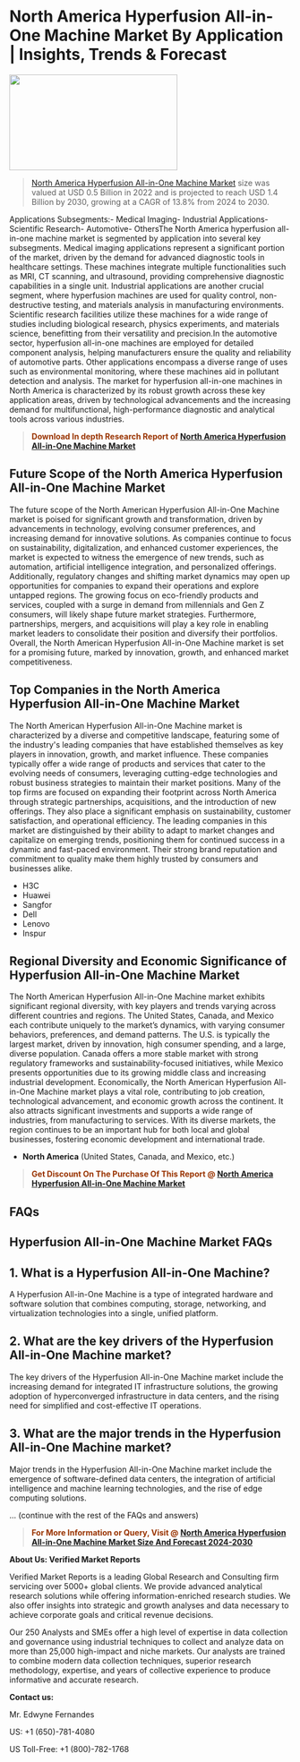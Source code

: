 <p><h1>North America Hyperfusion All-in-One Machine Market By Application | Insights, Trends & Forecast</h1><p><img class="aligncenter size-medium wp-image-105565" src="https://ffe5etoiles.com/wp-content/uploads/2025/01/MST7-300x171.png" alt="" width="300" height="171" /></p><blockquote><p><a href="https://www.verifiedmarketreports.com/download-sample/?rid=492834&utm_source=Github-NA&utm_medium=377" target="_blank">North America Hyperfusion All-in-One Machine Market</a> size was valued at USD 0.5 Billion in 2022 and is projected to reach USD 1.4 Billion by 2030, growing at a CAGR of 13.8% from 2024 to 2030.</p></blockquote>Applications Subsegments:- Medical Imaging- Industrial Applications- Scientific Research- Automotive- OthersThe North America hyperfusion all-in-one machine market is segmented by application into several key subsegments. Medical imaging applications represent a significant portion of the market, driven by the demand for advanced diagnostic tools in healthcare settings. These machines integrate multiple functionalities such as MRI, CT scanning, and ultrasound, providing comprehensive diagnostic capabilities in a single unit. Industrial applications are another crucial segment, where hyperfusion machines are used for quality control, non-destructive testing, and materials analysis in manufacturing environments. Scientific research facilities utilize these machines for a wide range of studies including biological research, physics experiments, and materials science, benefitting from their versatility and precision.In the automotive sector, hyperfusion all-in-one machines are employed for detailed component analysis, helping manufacturers ensure the quality and reliability of automotive parts. Other applications encompass a diverse range of uses such as environmental monitoring, where these machines aid in pollutant detection and analysis. The market for hyperfusion all-in-one machines in North America is characterized by its robust growth across these key application areas, driven by technological advancements and the increasing demand for multifunctional, high-performance diagnostic and analytical tools across various industries.</p><blockquote><p><span style="color: #993300;"><strong>Download In depth Research Report of <a href="https://www.verifiedmarketreports.com/download-sample/?rid=492834&utm_source=Github-NA&utm_medium=377">North America Hyperfusion All-in-One Machine Market</a></strong></span></p></blockquote><h2>Future Scope of the North America Hyperfusion All-in-One Machine Market</h2><p>The future scope of the North American Hyperfusion All-in-One Machine market is poised for significant growth and transformation, driven by advancements in technology, evolving consumer preferences, and increasing demand for innovative solutions. As companies continue to focus on sustainability, digitalization, and enhanced customer experiences, the market is expected to witness the emergence of new trends, such as automation, artificial intelligence integration, and personalized offerings. Additionally, regulatory changes and shifting market dynamics may open up opportunities for companies to expand their operations and explore untapped regions. The growing focus on eco-friendly products and services, coupled with a surge in demand from millennials and Gen Z consumers, will likely shape future market strategies. Furthermore, partnerships, mergers, and acquisitions will play a key role in enabling market leaders to consolidate their position and diversify their portfolios. Overall, the North American Hyperfusion All-in-One Machine market is set for a promising future, marked by innovation, growth, and enhanced market competitiveness.</p><h2>Top Companies in the North America Hyperfusion All-in-One Machine Market</h2><p>The North American Hyperfusion All-in-One Machine market is characterized by a diverse and competitive landscape, featuring some of the industry's leading companies that have established themselves as key players in innovation, growth, and market influence. These companies typically offer a wide range of products and services that cater to the evolving needs of consumers, leveraging cutting-edge technologies and robust business strategies to maintain their market positions. Many of the top firms are focused on expanding their footprint across North America through strategic partnerships, acquisitions, and the introduction of new offerings. They also place a significant emphasis on sustainability, customer satisfaction, and operational efficiency. The leading companies in this market are distinguished by their ability to adapt to market changes and capitalize on emerging trends, positioning them for continued success in a dynamic and fast-paced environment. Their strong brand reputation and commitment to quality make them highly trusted by consumers and businesses alike.</p><p><ul><li>H3C </li><li> Huawei </li><li> Sangfor </li><li> Dell </li><li> Lenovo </li><li> Inspur</li></ul></p><h2>Regional Diversity and Economic Significance of Hyperfusion All-in-One Machine Market</h2><p>The North American Hyperfusion All-in-One Machine market exhibits significant regional diversity, with key players and trends varying across different countries and regions. The United States, Canada, and Mexico each contribute uniquely to the market’s dynamics, with varying consumer behaviors, preferences, and demand patterns. The U.S. is typically the largest market, driven by innovation, high consumer spending, and a large, diverse population. Canada offers a more stable market with strong regulatory frameworks and sustainability-focused initiatives, while Mexico presents opportunities due to its growing middle class and increasing industrial development. Economically, the North American Hyperfusion All-in-One Machine market plays a vital role, contributing to job creation, technological advancement, and economic growth across the continent. It also attracts significant investments and supports a wide range of industries, from manufacturing to services. With its diverse markets, the region continues to be an important hub for both local and global businesses, fostering economic development and international trade.</p><ul> <li><strong>North America</strong> (United States, Canada, and Mexico, etc.)</li></ul><blockquote><p><span style="color: #993300;"><strong>Get Discount On The Purchase Of This Report @ <a href="https://www.verifiedmarketreports.com/ask-for-discount/?rid=492834&utm_source=Github-NA&utm_medium=377">North America Hyperfusion All-in-One Machine Market</a></strong></span></p></blockquote><h2>FAQs</h2><p><h2>Hyperfusion All-in-One Machine Market FAQs</h1><h2>1. What is a Hyperfusion All-in-One Machine?</div><div></h2><p>A Hyperfusion All-in-One Machine is a type of integrated hardware and software solution that combines computing, storage, networking, and virtualization technologies into a single, unified platform.</p><h2>2. What are the key drivers of the Hyperfusion All-in-One Machine market?</div><div></h2><p>The key drivers of the Hyperfusion All-in-One Machine market include the increasing demand for integrated IT infrastructure solutions, the growing adoption of hyperconverged infrastructure in data centers, and the rising need for simplified and cost-effective IT operations.</p><h2>3. What are the major trends in the Hyperfusion All-in-One Machine market?</div><div></h2><p>Major trends in the Hyperfusion All-in-One Machine market include the emergence of software-defined data centers, the integration of artificial intelligence and machine learning technologies, and the rise of edge computing solutions.</p>... (continue with the rest of the FAQs and answers)</body></html></p><blockquote><p><span style="color: #993300;"><strong>For More Information or Query, Visit @ <a href="https://www.verifiedmarketreports.com/product/hyperfusion-all-in-one-machine-market/">North America Hyperfusion All-in-One Machine Market Size And Forecast 2024-2030</a></strong></span></p></blockquote><p><strong>About Us: Verified Market Reports</strong></p><p>Verified Market Reports is a leading Global Research and Consulting firm servicing over 5000+ global clients. We provide advanced analytical research solutions while offering information-enriched research studies. We also offer insights into strategic and growth analyses and data necessary to achieve corporate goals and critical revenue decisions.</p><p>Our 250 Analysts and SMEs offer a high level of expertise in data collection and governance using industrial techniques to collect and analyze data on more than 25,000 high-impact and niche markets. Our analysts are trained to combine modern data collection techniques, superior research methodology, expertise, and years of collective experience to produce informative and accurate research.</p><p><strong>Contact us:</strong></p><p>Mr. Edwyne Fernandes</p><p>US: +1 (650)-781-4080</p><p>US Toll-Free: +1 (800)-782-1768</p>
